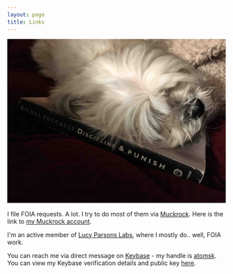 ```yaml
---
layout: page
title: Links
---
```

![](/img/foucault_dog.jpg)
 
I file FOIA requests. A lot. I try to do most of them via [Muckrock](https://www.muckrock.com). Here is the link to [my
Muckrock account](https://www.muckrock.com/accounts/profile/joliet_j/).

I'm an active member of [Lucy Parsons Labs](https://lucyparsonslabs.com/), where I mostly do.. well, FOIA work.

You can reach me via direct message on [Keybase](https://keybase.io) - my handle is [atomsk](https://keybase.io/atomsk). You can view my Keybase verification details and public key [here](https://rooneymcnibnug.github.io/keybase.txt).
